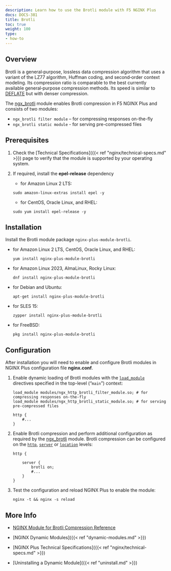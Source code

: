 ```yaml
---
description: Learn how to use the Brotli module with F5 NGINX Plus
docs: DOCS-381
title: Brotli
toc: true
weight: 100
type:
- how-to
---
```


## Overview

Brotli is a general‑purpose, lossless data compression algorithm that uses a variant of the LZ77 algorithm, Huffman coding, and second‑order context modeling. Its compression ratio is comparable to the best currently available general‑purpose compression methods. Its speed is similar to [DEFLATE](https://www.ietf.org/rfc/rfc1951.txt) but with denser compression.

The [ngx_brotli](https://github.com/google/ngx_brotli) module enables Brotli compression in F5 NGINX Plus and consists of two modules:

- `ngx_brotli filter module` – for compressing responses on-the-fly
- `ngx_brotli static module` - for serving pre-compressed files

<span id="prerequisites"></span>

## Prerequisites

1. Check the [Technical Specifications]({{< ref "nginx/technical-specs.md" >}}) page to verify that the module is supported by your operating system.

2. If required, install the **epel-release** dependency

   - for Amazon Linux 2 LTS:

   ```shell
   sudo amazon-linux-extras install epel -y
   ```

   - for CentOS, Oracle Linux, and RHEL:

   ```shell
   sudo yum install epel-release -y
   ```

<span id="install"></span>

## Installation

Install the Brotli module package `nginx-plus-module-brotli`.

- for Amazon Linux 2 LTS, CentOS, Oracle Linux, and RHEL:

   ```shell
   yum install nginx-plus-module-brotli
   ```

- for Amazon Linux 2023, AlmaLinux, Rocky Linux:

   ```shell
   dnf install nginx-plus-module-brotli
   ```

- for Debian and Ubuntu:

   ```shell
   apt-get install nginx-plus-module-brotli
   ```

- for SLES 15:

   ```shell
   zypper install nginx-plus-module-brotli
   ```

- for FreeBSD:

   ```shell
   pkg install nginx-plus-module-brotli
   ```

<span id="configure"></span>

## Configuration

After installation you will need to enable and configure Brotli modules in NGINX Plus configuration file **nginx.conf**.

1. Enable dynamic loading of Brotli modules with the [`load_module`](https://nginx.org/en/docs/ngx_core_module.html#load_module) directives specified in the top-level (“`main`”) context:

   ```nginx
   load_module modules/ngx_http_brotli_filter_module.so; # for compressing responses on-the-fly
   load_module modules/ngx_http_brotli_static_module.so; # for serving pre-compressed files

   http {
       #...
   }
   ```

2. Enable Brotli compression and perform additional configuration as required by the [ngx_brotli](https://github.com/google/ngx_brotli/#configuration-directives) module. Brotli compression can be configured on the [`http`](http://nginx.org/en/docs/http/ngx_http_core_module.html#http), [`server`](http://nginx.org/en/docs/http/ngx_http_core_module.html#server) or [`location`](http://nginx.org/en/docs/http/ngx_http_core_module.html#location) levels:

   ```nginx
   http {

       server {
           brotli on;
           #...
       }
   }
   ```

3. Test the configuration and reload NGINX Plus to enable the module:

   ```shell
   nginx -t && nginx -s reload
   ```


<span id="info"></span>
## More Info

- [NGINX Module for Brotli Compression Reference](https://github.com/google/ngx_brotli)

- [NGINX Dynamic Modules]({{< ref "dynamic-modules.md" >}})

- [NGINX Plus Technical Specifications]({{< ref "nginx/technical-specs.md" >}})

- [Uninstalling a Dynamic Module]({{< ref "uninstall.md" >}})
